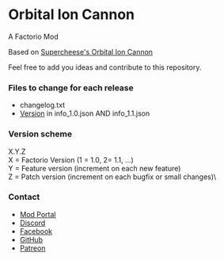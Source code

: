 # Orbital Ion Cannon
A Factorio Mod

Based on [Supercheese's Orbital Ion Cannon](https://mods.factorio.com/mod/Orbital%20Ion%20Cannon)

Feel free to add you ideas and contribute to this repository.

### Files to change for each release
- changelog.txt
- [Version](###Versionscheme) in info_1.0.json AND info_1.1.json

### Version scheme
X.Y.Z\
X = Factorio Version (1 = 1.0, 2= 1.1, ...)\
Y = Feature version (increment on each new feature)\
Z = Patch version (increment on each bugfix or small changes)\

### Contact
- [Mod Portal](https://mods.factorio.com/mod/Kux-Kux-OrbitalIonCannon/discussion)
- [Discord](https://discord.gg/BWUTaJy)
- [Facebook](https://www.facebook.com/Kuxynator.Factorio)
- [GitHub](https://github.com/kuxynator/Kux-Kux-OrbitalIonCannon)
- [Patreon](https://www.patreon.com/kuxynator)
